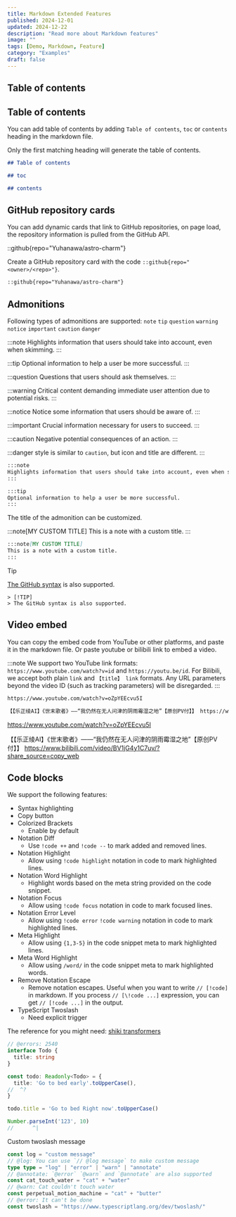 ```yaml
---
title: Markdown Extended Features
published: 2024-12-01
updated: 2024-12-22
description: "Read more about Markdown features"
image: ""
tags: [Demo, Markdown, Feature]
category: "Examples"
draft: false
---
```


## Table of contents

## Table of contents

You can add table of contents by adding `Table of contents`, `toc` or `contents` heading in the markdown file.

Only the first matching heading will generate the table of contents.

```markdown
## Table of contents
```
```markdown
## toc
```
```markdown
## contents
```

## GitHub repository cards

You can add dynamic cards that link to GitHub repositories, on page load, the repository information is pulled from the GitHub API.

::github{repo="Yuhanawa/astro-charm"}

Create a GitHub repository card with the code `::github{repo="<owner>/<repo>"}`.

```markdown
::github{repo="Yuhanawa/astro-charm"}
```

## Admonitions

Following types of admonitions are supported: `note` `tip` `question` `warning` `notice` `important` `caution` `danger`

:::note
Highlights information that users should take into account, even when skimming.
:::

:::tip
Optional information to help a user be more successful.
:::

:::question
Questions that users should ask themselves.
:::

:::warning
Critical content demanding immediate user attention due to potential risks.
:::

:::notice
Notice some information that users should be aware of.
:::

:::important
Crucial information necessary for users to succeed.
:::

:::caution
Negative potential consequences of an action.
:::

:::danger
style is similar to `caution`, but icon and title are different.
:::

```markdown
:::note
Highlights information that users should take into account, even when skimming.
:::

:::tip
Optional information to help a user be more successful.
:::
```

The title of the admonition can be customized.

:::note[MY CUSTOM TITLE]
This is a note with a custom title.
:::

```markdown
:::note[MY CUSTOM TITLE]
This is a note with a custom title.
:::
```

> [!TIP] 
> [The GitHub syntax](https://github.com/orgs/community/discussions/16925) is also supported.

```
> [!TIP]
> The GitHub syntax is also supported.
```

## Video embed

You can copy the embed code from YouTube or other platforms, and paste it in the markdown file.
Or paste youtube or bilibili link to embed a video.

:::note
We support two YouTube link formats: `https://www.youtube.com/watch?v=id` and `https://youtu.be/id`.
For Bilibili, we accept both plain `link` and `【title】 link` formats.
Any URL parameters beyond the video ID (such as tracking parameters) will be disregarded.
:::

```markdown
https://www.youtube.com/watch?v=oZpYEEcvu5I

【【乐正绫AI】《世末歌者》——“我仍然在无人问津的阴雨霉湿之地”【原创PV付】】 https://www.bilibili.com/video/BV1jG4y1C7uv/?share_source=copy_web
```

https://www.youtube.com/watch?v=oZpYEEcvu5I

【【乐正绫AI】《世末歌者》——“我仍然在无人问津的阴雨霉湿之地”【原创PV付】】 https://www.bilibili.com/video/BV1jG4y1C7uv/?share_source=copy_web

## Code blocks

We support the following features:

- Syntax highlighting
- Copy button
- Colorized Brackets
  - Enable by default
- Notation Diff
  - Use `!code ++` and `!code --` to mark added and removed lines.
- Notation Highlight
  - Allow using `!code highlight` notation in code to mark highlighted lines.
- Notation Word Highlight
  - Highlight words based on the meta string provided on the code snippet.
- Notation Focus
  - Allow using `!code focus` notation in code to mark focused lines.
- Notation Error Level
  - Allow using `!code error` `!code warning` notation in code to mark highlighted lines.
- Meta Highlight
  - Allow using `{1,3-5}` in the code snippet meta to mark highlighted lines.
- Meta Word Highlight
  - Allow using `/word/` in the code snippet meta to mark highlighted words.
- Remove Notation Escape
  - Remove notation escapes. Useful when you want to write `// [!code]` in markdown. If you process `// [\!code ...]` expression, you can get `// [!code ...]` in the output.
- TypeScript Twoslash
  - Need explicit trigger

The reference for you might need: [shiki transformers](https://shiki.style/packages/transformers)


```ts twoslash title="TypeScript Twoslash"
// @errors: 2540
interface Todo {
  title: string
}

const todo: Readonly<Todo> = {
  title: 'Go to bed early'.toUpperCase(),
//  ^?
}

todo.title = 'Go to bed Right now'.toUpperCase()

Number.parseInt('123', 10)
//      ^|
```

Custom twoslash message
```ts twoslash
const log = "custom message"
// @log: You can use `// @log message` to make custom message
type type = "log" | "error" | "warn" | "annotate"
// @annotate: `@error` `@warn` and `@annotate` are also supported
const cat_touch_water = "cat" + "water"
// @warn: Cat couldn't touch water
const perpetual_motion_machine = "cat" + "butter" 
// @error: It can't be done
const twoslash = "https://www.typescriptlang.org/dev/twoslash/"
```

